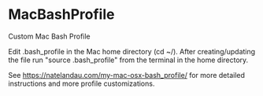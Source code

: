# MacBashProfile
Custom Mac Bash Profile

Edit .bash_profile in the Mac home directory (cd ~/).
After creating/updating the file run "source .bash_profile" from the terminal in the home directory. 

See https://natelandau.com/my-mac-osx-bash_profile/ for more detailed instructions and more profile customizations. 
